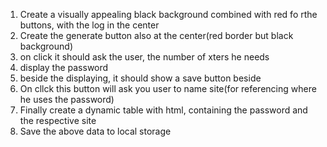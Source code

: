 1) Create a visually appealing black background combined with red fo rthe buttons, with the log in the center
2) Create the generate button also at the center(red border but black background)
3) on click it should ask the user, the number of xters he needs
4) display the password
5) beside the displaying, it should show a save button beside
6) On cllck this button will ask you user to name site(for referencing where he uses the password)
7) Finally create a dynamic table with html, containing the password and the respective site
8) Save the above data to local storage